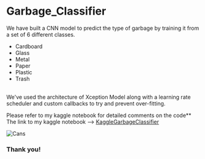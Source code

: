 <h1> Garbage_Classifier </h1>

We have built a CNN model to predict the type of garbage by training it from a set of 6 different classes. <br>
  - Cardboard
  - Glass
  - Metal
  - Paper
  - Plastic
  - Trash  
<br>
 We've used the architecture of Xception Model along with a learning rate scheduler and custom callbacks to try and prevent over-fitting.
<br>

 Please refer to my kaggle notebook for detailed comments on the code**
<br>
The link to my kaggle notebook  --> [KaggleGarbageClassifier](https://www.kaggle.com/derinrobert/garbageclassifier-xceptionmodel) 

![Cans](https://images.unsplash.com/photo-1532996122724-e3c354a0b15b?ixid=MXwxMjA3fDB8MHxwaG90by1wYWdlfHx8fGVufDB8fHw%3D&ixlib=rb-1.2.1&auto=format&fit=crop&w=750&q=80)
<br>
<h3> Thank you!</h3>
